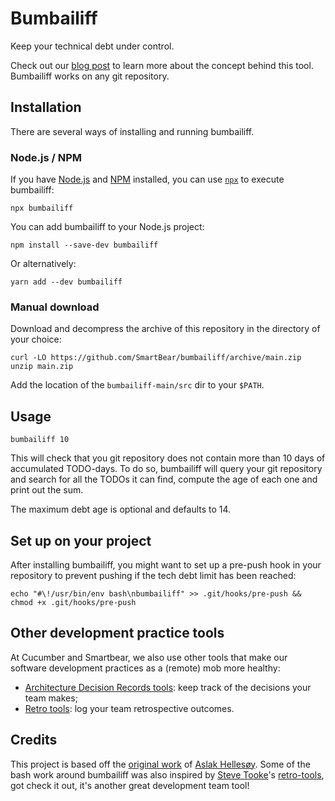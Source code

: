 # Bumbailiff

Keep your technical debt under control.

Check out our [blog post](https://cucumber.io/blog/bdd/todo-or-not-todo/) to learn more about the concept behind this tool. Bumbailiff works on any git repository.

## Installation

There are several ways of installing and running bumbailiff.

### Node.js / NPM

If you have [Node.js](https://nodejs.org/en/) and [NPM](https://docs.npmjs.com/about-npm) installed, you can use [`npx`](https://docs.npmjs.com/cli/v7/commands/npx) to execute bumbailiff:

    npx bumbailiff

You can add bumbailiff to your Node.js project:

    npm install --save-dev bumbailiff

Or alternatively:

    yarn add --dev bumbailiff

### Manual download

Download and decompress the archive of this repository in the directory of your choice:

    curl -LO https://github.com/SmartBear/bumbailiff/archive/main.zip
    unzip main.zip

Add the location of the `bumbailiff-main/src` dir to your `$PATH`.

## Usage

    bumbailiff 10

This will check that you git repository does not contain more than 10 days of accumulated TODO-days. To do so, bumbailiff will query your git repository and search for all the TODOs it can find, compute the age of each one and print out the sum.

The maximum debt age is optional and defaults to 14.

## Set up on your project

After installing bumbailiff, you might want to set up a pre-push hook in your repository to prevent pushing if the tech debt limit has been reached:

    echo "#\!/usr/bin/env bash\nbumbailiff" >> .git/hooks/pre-push && chmod +x .git/hooks/pre-push

## Other development practice tools

At Cucumber and Smartbear, we also use other tools that make our software development practices as a (remote) mob more healthy:

- [Architecture Decision Records tools](https://github.com/npryce/adr-tools): keep track of the decisions your team makes;
- [Retro tools](https://github.com/tooky/retro-tools): log your team retrospective outcomes.

## Credits

This project is based off the [original work](https://gist.github.com/aslakhellesoy/de419d6ded6249e8a68c05d296314bf2) of [Aslak Hellesøy](https://github.com/aslakhellesoy). Some of the bash work around bumbailiff was also inspired by [Steve Tooke](https://github.com/tooky/)'s [retro-tools](https://github.com/tooky/retro-tools), got check it out, it's another great development team tool!